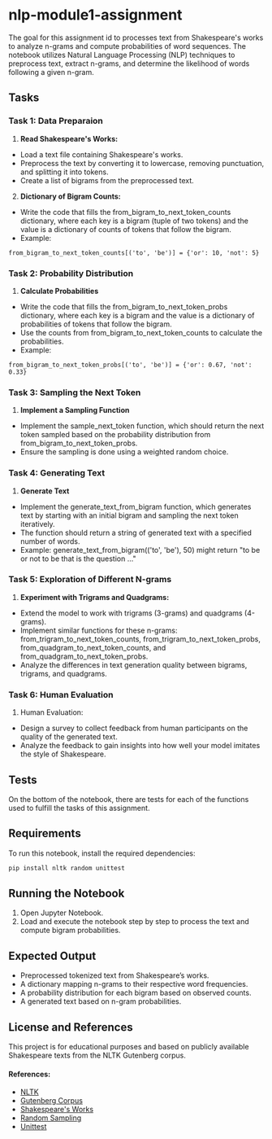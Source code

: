 # nlp-module1-assignment
The goal for this assignment id to processes text from Shakespeare's works to analyze n-grams and compute probabilities of word sequences. The notebook utilizes Natural Language Processing (NLP) techniques to preprocess text, extract n-grams, and determine the likelihood of words following a given n-gram.

## Tasks

### Task 1: Data Preparaion
1. **Read Shakespeare's Works:**
- Load a text file containing Shakespeare's works.
- Preprocess the text by converting it to lowercase, removing punctuation, and splitting it into tokens.
- Create a list of bigrams from the preprocessed text.

2. **Dictionary of Bigram Counts:**
- Write the code that fills the from_bigram_to_next_token_counts dictionary, where each key is a bigram (tuple of two tokens) and the value is a dictionary of counts of tokens that follow the bigram.
- Example: 
```
from_bigram_to_next_token_counts[('to', 'be')] = {'or': 10, 'not': 5}
```

### Task 2: Probability Distribution
1. **Calculate Probabilities**
- Write the code that fills the from_bigram_to_next_token_probs dictionary, where each key is a bigram and the value is a dictionary of probabilities of tokens that follow the bigram.
- Use the counts from from_bigram_to_next_token_counts to calculate the probabilities.
- Example: 
```
from_bigram_to_next_token_probs[('to', 'be')] = {'or': 0.67, 'not': 0.33}
```

### Task 3: Sampling the Next Token
1. **Implement a Sampling Function**
- Implement the sample_next_token function, which should return the next token sampled based on the probability distribution from from_bigram_to_next_token_probs.
- Ensure the sampling is done using a weighted random choice.

### Task 4: Generating Text
1. **Generate Text**
- Implement the generate_text_from_bigram function, which generates text by starting with an initial bigram and sampling the next token iteratively.
- The function should return a string of generated text with a specified number of words.
- Example: generate_text_from_bigram(('to', 'be'), 50) might return "to be or not to be that is the question ..."

### Task 5: Exploration of Different N-grams
1. **Experiment with Trigrams and Quadgrams:**
- Extend the model to work with trigrams (3-grams) and quadgrams (4-grams).
- Implement similar functions for these n-grams: from_trigram_to_next_token_counts, from_trigram_to_next_token_probs, from_quadgram_to_next_token_counts, and from_quadgram_to_next_token_probs.
- Analyze the differences in text generation quality between bigrams, trigrams, and quadgrams.

### Task 6: Human Evaluation
1. Human Evaluation:
- Design a survey to collect feedback from human participants on the quality of the generated text.
- Analyze the feedback to gain insights into how well your model imitates the style of Shakespeare.

## Tests
On the bottom of the notebook, there are tests for each of the functions used to fulfill the tasks of this assignment.

## Requirements
To run this notebook, install the required dependencies:
```bash
pip install nltk random unittest
```

## Running the Notebook
1. Open Jupyter Notebook.
2. Load and execute the notebook step by step to process the text and compute bigram probabilities.

## Expected Output
- Preprocessed tokenized text from Shakespeare’s works.
- A dictionary mapping n-grams to their respective word frequencies.
- A probability distribution for each bigram based on observed counts.
- A generated text based on n-gram probabilities.

## License and References
This project is for educational purposes and based on publicly available Shakespeare texts from the NLTK Gutenberg corpus.

#### References:
- [NLTK](https://www.nltk.org/)
- [Gutenberg Corpus](https://www.nltk.org/book/ch02.html)
- [Shakespeare's Works](https://www.gutenberg.org/ebooks/100)
- [Random Sampling](https://docs.python.org/3/library/random.html)
- [Unittest](https://docs.python.org/3/library/unittest.html)

